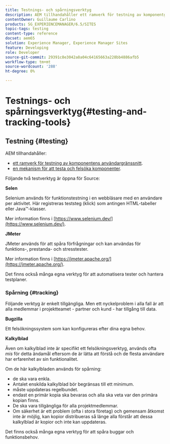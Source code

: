 ```yaml
---
title: Testnings- och spårningsverktyg
description: AEM tillhandahåller ett ramverk för testning av komponentgränssnitt och en mekanism för testning och felsökning av komponenter
contentOwner: Guillaume Carlino
products: SG_EXPERIENCEMANAGER/6.5/SITES
topic-tags: testing
content-type: reference
docset: aem65
solution: Experience Manager, Experience Manager Sites
feature: Developing
role: Developer
source-git-commit: 29391c8e3042a8a04c64165663a228bb4886afb5
workflow-type: tm+mt
source-wordcount: '288'
ht-degree: 0%

---
```


# Testnings- och spårningsverktyg{#testing-and-tracking-tools}

## Testning {#testing}

AEM tillhandahåller:

* [ett ramverk för testning av komponentens användargränssnitt](/help/sites-developing/hobbes.md).
* [en mekanism för att testa och felsöka komponenter](/help/sites-developing/developer-mode.md).

Följande två testverktyg är öppna för Source:

**Selen**

Selenium används för funktionstestning i en webbläsare med en användare per aktivitet. Här registreras teststeg (klick) som antingen HTML-tabeller eller Java™-klasser.

Mer information finns i [https://www.selenium.dev/](https://www.selenium.dev/).

**JMeter**

JMeter används för att spåra förfrågningar och kan användas för funktions-, prestanda- och stresstester.

Mer information finns i [https://jmeter.apache.org/](https://jmeter.apache.org/).

Det finns också många egna verktyg för att automatisera tester och hantera testplaner.

### Spårning {#tracking}

Följande verktyg är enkelt tillgängliga. Men ett nyckelproblem i alla fall är att alla medlemmar i projektteamet - partner och kund - har tillgång till data.

**Bugzilla**

Ett felsökningssystem som kan konfigureras efter dina egna behov.

**Kalkylblad**

Även om kalkylblad inte är specifikt ett felsökningsverktyg, används ofta *mis* för detta ändamål eftersom de är lätta att förstå och de flesta användare har erfarenhet av sin funktionalitet.

Om de här kalkylbladen används för spårning:

* de ska vara enkla.
* Antalet enskilda kalkylblad bör begränsas till ett minimum.
* måste uppdateras regelbundet.
* endast en primär kopia ska bevaras och alla ska veta var den primära kopian finns.
* De ska vara tillgängliga för alla projektmedlemmar.
* Om säkerhet är ett problem (ofta i stora företag) och gemensam åtkomst inte är möjlig, kan kopior distribueras så länge alla förstår att dessa kalkylblad är kopior och inte kan uppdateras.

Det finns också många egna verktyg för att spåra buggar och funktionsbehov.
